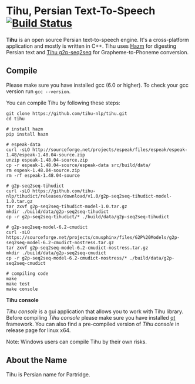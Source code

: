 # Tihu, Persian Text-To-Speech  [![Build Status](https://travis-ci.org/tihu-nlp/tihu.svg?branch=master)](https://travis-ci.org/tihu-nlp/tihu)


**Tihu** is an open source Persian text-to-speech engine. It's a cross-platform application and mostly is written in C++. Tihu uses [Hazm](https://github.com/sobhe/hazm) for digesting Persian text and [Tihu g2p-seq2seq](https://github.com/tihu-nlp/g2p-seq2seq-tihudict) for Grapheme-to-Phoneme conversion.


## Compile
Please make sure you have installed gcc (6.0 or higher). To check your gcc version run `gcc --version`.

You can compile Tihu by following these steps:
```
git clone https://github.com/tihu-nlp/tihu.git
cd tihu

# install hazm
pip install hazm

# espeak-data
curl -sLO http://sourceforge.net/projects/espeak/files/espeak/espeak-1.48/espeak-1.48.04-source.zip
unzip espeak-1.48.04-source.zip
cp -r espeak-1.48.04-source/espeak-data src/build/data/
rm espeak-1.48.04-source.zip
rm -rf espeak-1.48.04-source

# g2p-seq2seq-tihudict
curl -sLO https://github.com/tihu-nlp/tihudict/releases/download/v1.0/g2p-seq2seq-tihudict-model-1.0.tar.gz
tar zxvf g2p-seq2seq-tihudict-model-1.0.tar.gz
mkdir ./build/data/g2p-seq2seq-tihudict
cp -r g2p-seq2seq-tihudict/* ./build/data/g2p-seq2seq-tihudict

# g2p-seq2seq-model-6.2-cmudict
curl -sLO https://sourceforge.net/projects/cmusphinx/files/G2P%20Models/g2p-seq2seq-model-6.2-cmudict-nostress.tar.gz
tar zxvf g2p-seq2seq-model-6.2-cmudict-nostress.tar.gz
mkdir ./build/data/g2p-seq2seq-cmudict
cp -r g2p-seq2seq-model-6.2-cmudict-nostress/* ./build/data/g2p-seq2seq-cmudict

# compiling code
make
make test
make console
```

**Tihu console**

*Tihu console* is a gui application that allows you to work with Tihu library. Before compiling *Tihu console* please make sure you have installed [qt](https://www.qt.io) framework. You can also find a pre-compiled version of *Tihu console* in release page for linux x64.


Note: Windows users can compile Tihu by their own risks.


## About the Name

Tihu is Persian name for Partridge.

